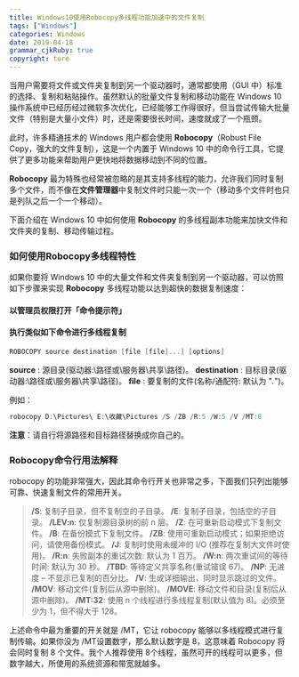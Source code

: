 ```yaml
---
title: Windows10使用Robocopy多线程功能加速中的文件复制
tags: ["Windows"]
categories: Windows
date: 2019-04-18
grammar_cjkRuby: true
copyright: ture
---
```


当用户需要将文件或文件夹复制到另一个驱动器时，通常都使用（GUI 中）标准的选择、复制和粘贴操作。虽然默认的批量文件复制和移动功能在 Windows 10 操作系统中已经历经过微软多次优化，已经能够工作得很好，但当尝试传输大批量文件（特别是大量小文件）时，还是需要很长时间，速度就成了一个瓶颈。
 <!-- more -->
此时，许多精通技术的 Windows 用户都会使用 **Robocopy**（Robust File Copy，强大的文件复制），这是一个内置于 Windows 10 中的命令行工具，它提供了更多功能来帮助用户更快地将数据移动到不同的位置。

**Robocopy** 最为特殊也经常被忽略的是其支持多线程的能力，允许我们同时复制多个文件，而不像在**文件管理器**中复制文件时只能一次一个（移动多个文件时也只是列队之后一个一个移动）。

下面介绍在 Windows 10 中如何使用 **Robocopy** 的多线程副本功能来加快文件和文件夹的复制、移动传输过程。

### 如何使用Robocopy多线程特性

如果你要将 Windows 10 中的大量文件和文件夹复制到另一个驱动器，可以仿照如下步骤来实现 **Robocopy** 多线程功能以达到超快的数据复制速度：

#### 以管理员权限打开「命令提示符」

#### 执行类似如下命令进行多线程复制

```powershell
ROBOCOPY source destination [file [file]...] [options]
```
**source** :  源目录(驱动器:\路径或\\服务器\共享\路径)。
**destination** :  目标目录(驱动器:\路径或\\服务器\共享\路径)。
**file** :  要复制的文件(名称/通配符: 默认为 "*.*")。

例如：

```powershell
robocopy D:\Pictures\ E:\收藏\Pictures /S /ZB /R:5 /W:5 /V /MT:8
```

**注意**：请自行将源路径和目标路径替换成你自己的。

### Robocopy命令行用法解释

robocopy 的功能非常强大，因此其命令行开关也非常之多，下面我们只列出能够可靠、快速复制文件的常用开关。

> **/S**:  复制子目录，但不复制空的子目录。
> **/E**:  复制子目录，包括空的子目录。
> **/LEV:n**:  仅复制源目录树的前 n 层。
> **/Z**:  在可重新启动模式下复制文件。
> **/B**:  在备份模式下复制文件。
> **/ZB**:  使用可重新启动模式；如果拒绝访问，请使用备份模式。
> **/J**:   复制时使用未缓冲的 I/O (推荐在复制大文件时使用)。
> **/R:n**:  失败副本的重试次数: 默认为 1 百万。
> **/W:n**:  两次重试间的等待时间: 默认为 30 秒。
> **/TBD**:   等待定义共享名称(重试错误 67)。
> **/NP**:   无进度 – 不显示已复制的百分比。
> **/V**:  生成详细输出，同时显示跳过的文件。
> **/MOV**:   移动文件(复制后从源中删除)。
> **/MOVE**:  移动文件和目录(复制后从源中删除)。
> **/MT:32**:  使用 n 个线程进行多线程复制(默认值为 8)。必须至少为 1，但不得大于 128。

上述命令中最为重要的开关就是 /MT，它让 robocopy 能够以多线程模式进行复制传输。如果你没为 /MT设置数字，那么默认数字是 8，这意味着 Robocopy 将会同时复制 8 个文件。我个人推荐使用 8个线程，虽然可开的线程可以更多，但数字越大，所使用的系统资源和带宽就越多。

